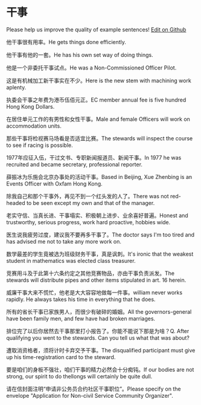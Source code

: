 # 干事

Please help us improve the quality of example sentences! [Edit on Github](https://github.com/jiyushe/jiyu-example-sentence-source/blob/main/chinese/ganshi.md)

<p><span class="chinese">他干事很有用率。</span><span class="english">He gets things done efficiently.</span></p>

<p><span class="chinese">他干事有他的一套。</span><span class="english">He has his own set way of doing things.</span></p>

<p><span class="chinese">他是一个非委托干事试点。</span><span class="english">He was a Non-Commissioned Officer Pilot.</span></p>

<p><span class="chinese">这是有机械加工新干事实在不少。</span><span class="english">Here is the new stem with machining work aplenty.</span></p>

<p><span class="chinese">执委会干事之年费为港币伍佰元正。</span><span class="english">EC member annual fee is five hundred Hong Kong Dollars.</span></p>

<p><span class="chinese">在居住单元工作的有男性和女性干事。</span><span class="english">Male and female Officers will work on accommodation units.</span></p>

<p><span class="chinese">那些干事将检视赛马场看是否适宜比赛。</span><span class="english">The stewards will inspect the course to see if racing is possible.</span></p>

<p><span class="chinese">1977年应征入伍，干过文书、专职新闻报道员、新闻干事。</span><span class="english">In 1977 he was recruited and became secretary, professional reporter.</span></p>

<p><span class="chinese">薛振冰为乐施会北京办事处的活动干事。</span><span class="english">Based in Beijing, Xue Zhenbing is an Events Officer with Oxfam Hong Kong.</span></p>

<p><span class="chinese">除我自己和那个干事外，再见不到一个红头发的人了。</span><span class="english">There was not red-headed to be seen except my own and that of the manager.</span></p>

<p><span class="chinese">老实守信、当真长进、干事塌实、积极朝上进步、业余喜好普遍。</span><span class="english">Honest and trustworthy, serious progress, work hard proactive, hobbies wide.</span></p>

<p><span class="chinese">医生说我疲劳过度，建议我不要再多干事了。</span><span class="english">The doctor says I'm too tired and has advised me not to take any more work on.</span></p>

<p><span class="chinese">数学最差的学生竟被选为班级财务干事，真是讽刺。</span><span class="english">It's ironic that the weakest student in mathematics was elected class treasurer.</span></p>

<p><span class="chinese">竞赛用斗及于此第十六条约定之其他竞赛物品，亦由干事负责派发。</span><span class="english">The stewards will distribute pipes and other items stipulated in art. 16 herein.</span></p>

<p><span class="chinese">威廉干事大来不慌忙，他老是大大容容地做每一件事。</span><span class="english">william never works rapidly. He always takes his time in everything that he does.</span></p>

<p><span class="chinese">所有的省长干事已家族男人，而很少有破碎的婚姻。</span><span class="english">All the governors-general have been family men, and few have had broken marriages.</span></p>

<p><span class="chinese">排位完了以后你居然去干事那里打小报告了。你能不能说下那是为啥？</span><span class="english">Q. After qualifying you went to the stewards. Can you tell us what that was about?</span></p>

<p><span class="chinese">遭取消资格者，须将计时卡弃交予干事。</span><span class="english">The disqualified participant must give up his time-registration card to the steward.</span></p>

<p><span class="chinese">要是咱们的身板不强壮，咱们干事的精力必然会十分痴钝。</span><span class="english">If our bodies are not strong, our spirit to do thellongs will certainly be quite dull.</span></p>

<p><span class="chinese">请在信封面注明“申请非公务员合约社区干事职位”。</span><span class="english">Please specify on the envelope "Application for Non-civil Service Community Organizer".</span></p>

